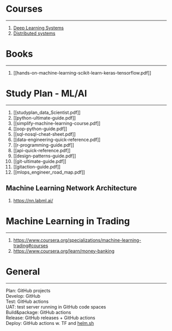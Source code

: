 # Courses
---
1. [Deep Learning Systems](https://dlsyscourse.org/lectures/)
2. [Distributed systems](https://www.distributedsystemscourse.com/)

# Books
---
1. [[hands-on-machine-learning-scikit-learn-keras-tensorflow.pdf]]

# Study Plan - ML/AI
---
1. [[studyplan_data_Scientist.pdf]]
2. [[python-ultimate-guide.pdf]]
3. [[simplify-machine-learning-course.pdf]]
4. [[oop-python-guide.pdf]]
5. [[sql-nosql-cheat-sheet.pdf]]
6. [[data-engineering-quick-reference.pdf]]
7. [[r-programming-guide.pdf]]
8. [[api-quick-reference.pdf]]
9. [[design-patterns-guide.pdf]]
10. [[git-ultimate-guide.pdf]]
11. [[gitaction-guide.pdf]]
12. [[mlops_engineer_road_map.pdf]]

Machine Learning Network Architecture
---
1. https://nn.labml.ai/


# Machine Learning in Trading
---
1. https://www.coursera.org/specializations/machine-learning-trading#courses
2. https://www.coursera.org/learn/money-banking 

# General
---
Plan: GitHub projects  
Develop: GitHub  
Test: GitHub actions  
UAT: test server running in GitHub code spaces  
Build&package: GitHub actions  
Release: GitHub releases + GitHub actions  
Deploy: GitHub actions w. TF and [helm.sh](http://helm.sh/)